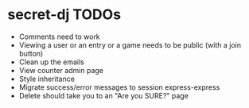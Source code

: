 # secret-dj TODOs

- Comments need to work
- Viewing a user or an entry or a game needs to be public (with a join button)
- Clean up the emails
- View counter admin page
- Style inheritance
- Migrate success/error messages to session express-express
- Delete should take you to an "Are you SURE?" page
